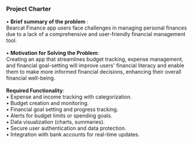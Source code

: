 ### Project Charter

•	**Brief summary of the problem** : \
Bearcat Finance app users face challenges in managing personal finances due to a lack of a comprehensive and user-friendly financial management tool. \
\
•	**Motivation for Solving the Problem**: \
Creating an app that streamlines budget tracking, expense management, and financial goal-setting will improve users' financial literacy and enable them to make more informed financial decisions, enhancing their overall financial well-being. \
 \
**Required Functionality**: \
•	Expense and income tracking with categorization. \
•	Budget creation and monitoring. \
•	Financial goal setting and progress tracking. \
•	Alerts for budget limits or spending goals. \
•	Data visualization (charts, summaries). \
•	Secure user authentication and data protection. \
•	Integration with bank accounts for real-time updates. 